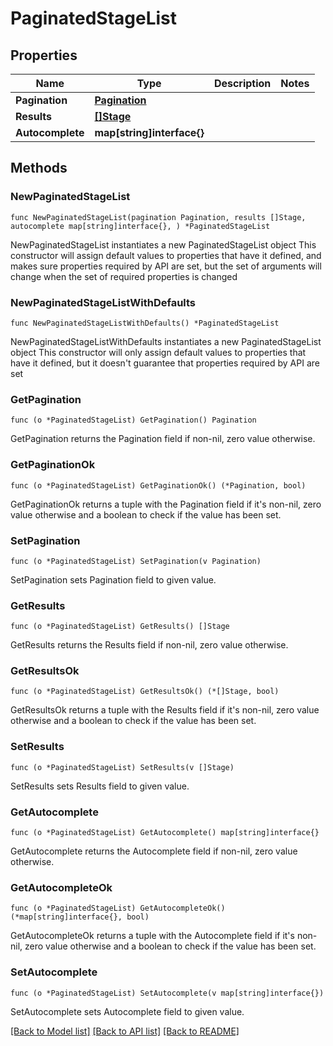 # PaginatedStageList

## Properties

Name | Type | Description | Notes
------------ | ------------- | ------------- | -------------
**Pagination** | [**Pagination**](Pagination.md) |  | 
**Results** | [**[]Stage**](Stage.md) |  | 
**Autocomplete** | **map[string]interface{}** |  | 

## Methods

### NewPaginatedStageList

`func NewPaginatedStageList(pagination Pagination, results []Stage, autocomplete map[string]interface{}, ) *PaginatedStageList`

NewPaginatedStageList instantiates a new PaginatedStageList object
This constructor will assign default values to properties that have it defined,
and makes sure properties required by API are set, but the set of arguments
will change when the set of required properties is changed

### NewPaginatedStageListWithDefaults

`func NewPaginatedStageListWithDefaults() *PaginatedStageList`

NewPaginatedStageListWithDefaults instantiates a new PaginatedStageList object
This constructor will only assign default values to properties that have it defined,
but it doesn't guarantee that properties required by API are set

### GetPagination

`func (o *PaginatedStageList) GetPagination() Pagination`

GetPagination returns the Pagination field if non-nil, zero value otherwise.

### GetPaginationOk

`func (o *PaginatedStageList) GetPaginationOk() (*Pagination, bool)`

GetPaginationOk returns a tuple with the Pagination field if it's non-nil, zero value otherwise
and a boolean to check if the value has been set.

### SetPagination

`func (o *PaginatedStageList) SetPagination(v Pagination)`

SetPagination sets Pagination field to given value.


### GetResults

`func (o *PaginatedStageList) GetResults() []Stage`

GetResults returns the Results field if non-nil, zero value otherwise.

### GetResultsOk

`func (o *PaginatedStageList) GetResultsOk() (*[]Stage, bool)`

GetResultsOk returns a tuple with the Results field if it's non-nil, zero value otherwise
and a boolean to check if the value has been set.

### SetResults

`func (o *PaginatedStageList) SetResults(v []Stage)`

SetResults sets Results field to given value.


### GetAutocomplete

`func (o *PaginatedStageList) GetAutocomplete() map[string]interface{}`

GetAutocomplete returns the Autocomplete field if non-nil, zero value otherwise.

### GetAutocompleteOk

`func (o *PaginatedStageList) GetAutocompleteOk() (*map[string]interface{}, bool)`

GetAutocompleteOk returns a tuple with the Autocomplete field if it's non-nil, zero value otherwise
and a boolean to check if the value has been set.

### SetAutocomplete

`func (o *PaginatedStageList) SetAutocomplete(v map[string]interface{})`

SetAutocomplete sets Autocomplete field to given value.



[[Back to Model list]](../README.md#documentation-for-models) [[Back to API list]](../README.md#documentation-for-api-endpoints) [[Back to README]](../README.md)


